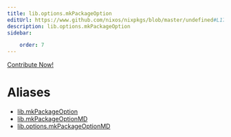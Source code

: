 ```yaml
---
title: lib.options.mkPackageOption
editUrl: https://www.github.com/nixos/nixpkgs/blob/master/undefined#L174C5
description: lib.options.mkPackageOption
sidebar:

    order: 7
---
```


<a href="https://www.github.com/nixos/nixpkgs/blob/master/undefined#L174C5">Contribute Now!</a>


# Aliases

- [lib.mkPackageOption](/nix-doc-comments/reference/lib/lib-mkpackageoption)
- [lib.mkPackageOptionMD](/nix-doc-comments/reference/lib/lib-mkpackageoptionmd)
- [lib.options.mkPackageOptionMD](/nix-doc-comments/reference/lib/options/lib-options-mkpackageoptionmd)


